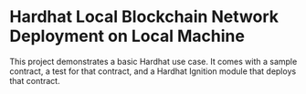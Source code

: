 # Hardhat Local Blockchain Network Deployment on Local Machine

This project demonstrates a basic Hardhat use case. It comes with a sample contract, a test for that contract, and a Hardhat Ignition module that deploys that contract.
